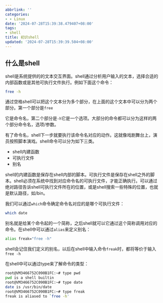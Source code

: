 ```yaml
---
abbrlink: ''
categories:
- - Linux
date: '2024-07-28T15:39:38.479407+08:00'
tags:
- shell
title: 初识shell
updated: '2024-07-28T15:39:39.504+08:00'
---
```

## 什么是shell

shell是系统提供的的文本交互界面。shell通过分析用户输入的文本，选择合适的内部函数或是其他可执行文件执行。例如下面这个命令：

```bash
free -h
```

通过空格shell可以把这个文本分为多个部分，在上面的这个文本中可以分为两个部分。第一个部分是`free`

它是命令名，第二个部分是`-h`它是一个选项。大部分的命令都可以分为这样的两个部分命令名，选项/参数。

有了命令名，shell下一步就要执行该命令名对应的动作。这就像戏剧舞台上，演员按照脚本演戏。shell命令可以分为如下三类。

- shell内建函数
- 可执行文件
- 别名

shell的内建函数是保存在shell内部的脚本。可执行文件是保存在shell之外的脚本。shell必须在系统中找到对应命令名的可执行文件，才能正确执行。可以通过绝对路径告诉shell可执行文件所在的位置，或是shell搜索一些特殊的位置，也就是默认路径，如/bin。

我们可以通过`which`命令确定命令名对应的是哪个可执行文件：

```bash
which date
```

别名就是给某个命令起的一个简称，之后shell就可以它通过这个简称调用对应的命令。在shell中可以通过`alias`来定义别名：

```bash
alias freak="free -h"
```

shell会记住我们定义的别名，以后在shell中输入命令`freak`时，都将等价于输入`free -h`

在shell中可以通过type来了解命令的类型：

```bash
root@VM3466752C090B1FC:~# type pwd
pwd is a shell builtin
root@VM3466752C090B1FC:~# type date
date is /usr/bin/date
root@VM3466752C090B1FC:~# type freak
freak is aliased to `free -h'

```
